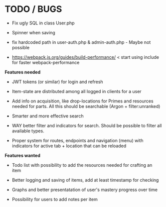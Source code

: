 # TODO / BUGS

- Fix ugly SQL in class User.php

- Spinner when saving

- fix hardcoded path in user-auth.php & admin-auth.php - Maybe not possible

- https://webpack.js.org/guides/build-performance/ < start using include for faster webpack-performance


**Features needed**

- JWT tokens (or similar) for login and refresh

- Item-state are distributed among all logged in clients for a user

- Add info on acquisition, like drop-locations for Primes and resources needed for parts. All this should be searchable (Argon + filter:unranked)

- Smarter and more effective search

- WAY better filter and indicators for search. Should be possible to filter all available types.

- Proper system for routes, endpoints and navigation (menu) with indicators for active tab + location that can be reloaded


**Features wanted**

- Todo list with possibility to add the resources needed for crafting an item

- Better logging and saving of items, add at least timestamp for checking

- Graphs and better presentatation of user's mastery progress over time

- Possibility for users to add notes per item

